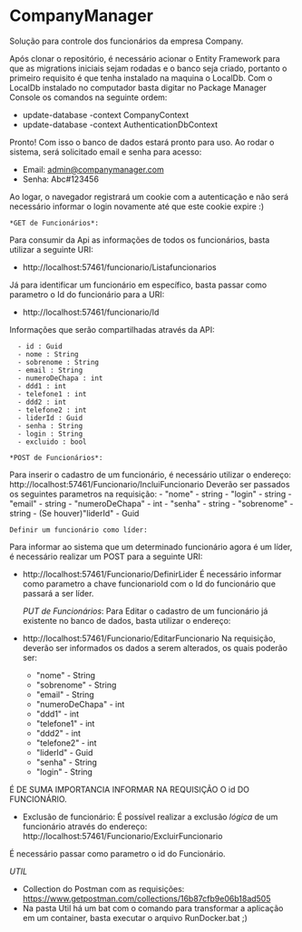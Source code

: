 # CompanyManager

Solução para controle dos funcionários da empresa Company.

Após clonar o repositório, é necessário acionar o Entity Framework para que as migrations iniciais sejam rodadas e o banco seja criado, portanto o primeiro requisito é que tenha instalado na maquina o LocalDb. Com o LocalDb instalado no computador basta digitar no Package Manager Console os comandos na seguinte ordem: 


   - update-database -context CompanyContext
   - update-database -context AuthenticationDbContext


Pronto! Com isso o banco de dados estará pronto para uso. Ao rodar o sistema, será solicitado email e senha para acesso:
   
   - Email: admin@companymanager.com
   - Senha: Abc#123456

Ao logar, o navegador registrará um cookie com a autenticação e não será necessário informar o login novamente até que este cookie expire :)

    *GET de Funcionários*:
Para consumir da Api as informações de todos os funcionários, basta utilizar a seguinte URI:
 - http://localhost:57461/funcionario/Listafuncionarios
 
Já para identificar um funcionário em específico, basta passar como parametro o Id do funcionário para a URI:
- http://localhost:57461/funcionario/Id
 
Informações que serão compartilhadas através da API:

      - id : Guid
      - nome : String
      - sobrenome : String
      - email : String
      - numeroDeChapa : int
      - ddd1 : int
      - telefone1 : int
      - ddd2 : int
      - telefone2 : int
      - liderId : Guid
      - senha : String
      - login : String
      - excluido : bool
        
    *POST de Funcionários*:
Para inserir o cadastro de um funcionário, é necessário utilizar o endereço:
  http://localhost:57461/Funcionario/IncluiFuncionario
Deverão ser passados os seguintes parametros na requisição:
       - "nome" - string
       - "login" - string
       - "email" - string
       - "numeroDeChapa" - int
       - "senha" - string
       - "sobrenome" - string
       - (Se houver)"liderId" - Guid 
        
    Definir um funcionário como líder:
Para informar ao sistema que um determinado funcionário agora é um líder, é necessário realizar um POST para a seguinte URI:
  - http://localhost:57461/Funcionario/DefinirLider
É necessário informar como parametro a chave funcionarioId com o Id do funcionário que passará a ser líder. 
        
    *PUT de Funcionários*:
Para Editar o cadastro de um funcionário já existente no banco de dados, basta utilizar o endereço:
  - http://localhost:57461/Funcionario/EditarFuncionario
Na requisição, deverão ser informados os dados a serem alterados, os quais poderão ser:
       - "nome" - String
       - "sobrenome" - String
       - "email" - String
       - "numeroDeChapa" - int
       - "ddd1" - int
       - "telefone1" - int
       - "ddd2" - int
       - "telefone2" - int
       - "liderId" - Guid
       - "senha" - String
       - "login" - String
        
É DE SUMA IMPORTANCIA INFORMAR NA REQUISIÇÃO O id DO FUNCIONÁRIO.

- Exclusão de funcionário:
É possível realizar a exclusão _*lógica*_ de um funcionário através do endereço:
  http://localhost:57461/Funcionario/ExcluirFuncionario
  
É necessário passar como parametro o id do Funcionário.


*UTIL*
- Collection do Postman com as requisições: https://www.getpostman.com/collections/16b87cfb9e06b18ad505
- Na pasta Util há um bat com o comando para transformar a aplicação em um container, basta executar o arquivo RunDocker.bat ;)
